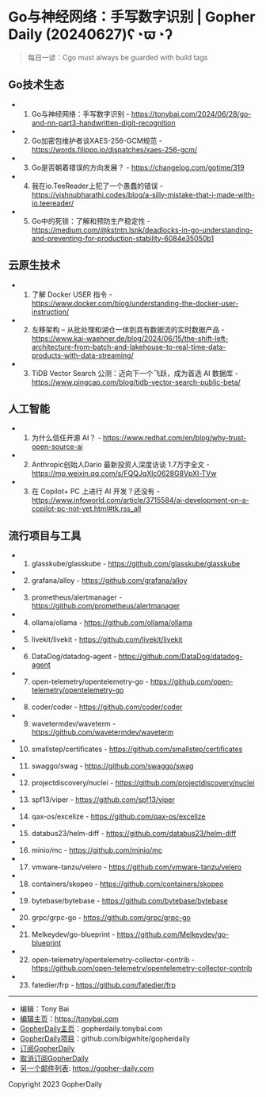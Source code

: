 # Go与神经网络：手写数字识别 | Gopher Daily (20240627)ʕ◔ϖ◔ʔ

>每日一谚：Cgo must always be guarded with build tags

## Go技术生态


- 1. Go与神经网络：手写数字识别 - https://tonybai.com/2024/06/28/go-and-nn-part3-handwritten-digit-recognition

- 2. Go加密包维护者谈XAES-256-GCM规范 - https://words.filippo.io/dispatches/xaes-256-gcm/

- 3. Go是否朝着错误的方向发展？ - https://changelog.com/gotime/319

- 4. 我在io.TeeReader上犯了一个愚蠢的错误 - https://vishnubharathi.codes/blog/a-silly-mistake-that-i-made-with-io.teereader/

- 5. Go中的死锁：了解和预防生产稳定性 - https://medium.com/@kstntn.lsnk/deadlocks-in-go-understanding-and-preventing-for-production-stability-6084e35050b1


## 云原生技术


- 1. 了解 Docker USER 指令 - https://www.docker.com/blog/understanding-the-docker-user-instruction/

- 2. 左移架构 – 从批处理和湖仓一体到具有数据流的实时数据产品 - https://www.kai-waehner.de/blog/2024/06/15/the-shift-left-architecture-from-batch-and-lakehouse-to-real-time-data-products-with-data-streaming/

- 3. TiDB Vector Search 公测：迈向下一个飞跃，成为首选 AI 数据库 - https://www.pingcap.com/blog/tidb-vector-search-public-beta/


## 人工智能


- 1. 为什么信任开源 AI？ - https://www.redhat.com/en/blog/why-trust-open-source-ai

- 2. Anthropic创始人Dario 最新投资人深度访谈 1.7万字全文 - https://mp.weixin.qq.com/s/FQQJqXlc0628G8VpXl-TVw

- 3. 在 Copilot&#43; PC 上进行 AI 开发？还没有 - https://www.infoworld.com/article/3715584/ai-development-on-a-copilot-pc-not-yet.html#tk.rss_all


## 流行项目与工具


- 1. glasskube/glasskube - https://github.com/glasskube/glasskube

- 2. grafana/alloy - https://github.com/grafana/alloy

- 3. prometheus/alertmanager - https://github.com/prometheus/alertmanager

- 4. ollama/ollama - https://github.com/ollama/ollama

- 5. livekit/livekit - https://github.com/livekit/livekit

- 6. DataDog/datadog-agent - https://github.com/DataDog/datadog-agent

- 7. open-telemetry/opentelemetry-go - https://github.com/open-telemetry/opentelemetry-go

- 8. coder/coder - https://github.com/coder/coder

- 9. wavetermdev/waveterm - https://github.com/wavetermdev/waveterm

- 10. smallstep/certificates - https://github.com/smallstep/certificates

- 11. swaggo/swag - https://github.com/swaggo/swag

- 12. projectdiscovery/nuclei - https://github.com/projectdiscovery/nuclei

- 13. spf13/viper - https://github.com/spf13/viper

- 14. qax-os/excelize - https://github.com/qax-os/excelize

- 15. databus23/helm-diff - https://github.com/databus23/helm-diff

- 16. minio/mc - https://github.com/minio/mc

- 17. vmware-tanzu/velero - https://github.com/vmware-tanzu/velero

- 18. containers/skopeo - https://github.com/containers/skopeo

- 19. bytebase/bytebase - https://github.com/bytebase/bytebase

- 20. grpc/grpc-go - https://github.com/grpc/grpc-go

- 21. Melkeydev/go-blueprint - https://github.com/Melkeydev/go-blueprint

- 22. open-telemetry/opentelemetry-collector-contrib - https://github.com/open-telemetry/opentelemetry-collector-contrib

- 23. fatedier/frp - https://github.com/fatedier/frp


----

- 编辑：Tony Bai
- [编辑主页](https://tonybai.com)：https://tonybai.com
- [GopherDaily主页](https://gopherdaily.tonybai.com)：gopherdaily.tonybai.com
- [GopherDaily项目](https://github.com/bigwhite/gopherdaily)：github.com/bigwhite/gopherdaily
- [订阅GopherDaily](https://gopherdaily.tonybai.com/subscribe)
- [取消订阅GopherDaily](https://gopherdaily.tonybai.com/unsubscribe)
- [另一个邮件列表](https://gopher-daily.com): https://gopher-daily.com

Copyright 2023 GopherDaily
